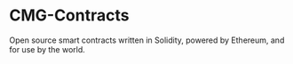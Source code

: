 # CMG-Contracts
Open source smart contracts written in Solidity, powered by Ethereum, and for use by the world.
